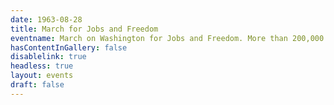 ```yaml
---
date: 1963-08-28
title: March for Jobs and Freedom
eventname: March on Washington for Jobs and Freedom. More than 200,000 people descended onto Washington D.C. in support of civil rights and full employment. 
hasContentInGallery: false
disablelink: true
headless: true
layout: events
draft: false
---
```

